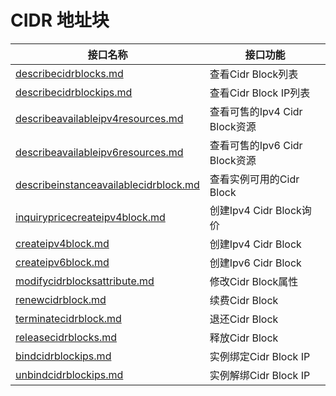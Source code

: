 # CIDR 地址块

<table><thead><tr><th data-type="content-ref">接口名称</th><th>接口功能</th></tr></thead><tbody><tr><td><a href="describecidrblocks.md">describecidrblocks.md</a></td><td>查看Cidr Block列表</td></tr><tr><td><a href="describecidrblockips.md">describecidrblockips.md</a></td><td>查看Cidr Block IP列表</td></tr><tr><td><a href="describeavailableipv4resources.md">describeavailableipv4resources.md</a></td><td>查看可售的Ipv4 Cidr Block资源</td></tr><tr><td><a href="describeavailableipv6resources.md">describeavailableipv6resources.md</a></td><td>查看可售的Ipv6 Cidr Block资源</td></tr><tr><td><a href="describeinstanceavailablecidrblock.md">describeinstanceavailablecidrblock.md</a></td><td>查看实例可用的Cidr Block</td></tr><tr><td><a href="inquirypricecreateipv4block.md">inquirypricecreateipv4block.md</a></td><td>创建Ipv4 Cidr Block询价</td></tr><tr><td><a href="createipv4block.md">createipv4block.md</a></td><td>创建Ipv4 Cidr Block</td></tr><tr><td><a href="createipv6block.md">createipv6block.md</a></td><td>创建Ipv6 Cidr Block</td></tr><tr><td><a href="modifycidrblocksattribute.md">modifycidrblocksattribute.md</a></td><td>修改Cidr Block属性</td></tr><tr><td><a href="renewcidrblock.md">renewcidrblock.md</a></td><td>续费Cidr Block</td></tr><tr><td><a href="terminatecidrblock.md">terminatecidrblock.md</a></td><td>退还Cidr Block</td></tr><tr><td><a href="releasecidrblocks.md">releasecidrblocks.md</a></td><td>释放Cidr Block</td></tr><tr><td><a href="bindcidrblockips.md">bindcidrblockips.md</a></td><td>实例绑定Cidr Block IP</td></tr><tr><td><a href="unbindcidrblockips.md">unbindcidrblockips.md</a></td><td>实例解绑Cidr Block IP</td></tr></tbody></table>
